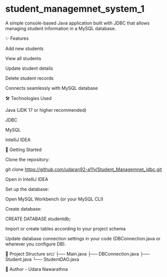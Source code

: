﻿# student_managemnet_system_1

A simple console-based Java application built with JDBC that allows managing student information in a MySQL database.



✨ Features

Add new students

View all students

Update student details

Delete student records

Connects seamlessly with MySQL database




🛠️ Technologies Used

Java (JDK 17 or higher recommended)

JDBC

MySQL

IntelliJ IDEA




🚀 Getting Started

Clone the repository:

git clone https://github.com/udaran92-a11y/Student_Managemnet_jdbc.git


Open in IntelliJ IDEA

Set up the database:

Open MySQL Workbench (or your MySQL CLI)

Create database:

CREATE DATABASE studentdb;


Import or create tables according to your project schema

Update database connection settings in your code (DBConnection.java or wherever you configure DB).




📂 Project Structure
src/
 ├── Main.java
 ├── DBConnection.java
 ├── Student.java
 └── StudentDAO.java


👤 Author - Udara Nawarathna


